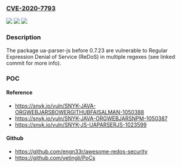 ### [CVE-2020-7793](https://cve.mitre.org/cgi-bin/cvename.cgi?name=CVE-2020-7793)
![](https://img.shields.io/static/v1?label=Product&message=ua-parser-js&color=blue)
![](https://img.shields.io/static/v1?label=Version&message=%3C%200.7.23%20&color=brighgreen)
![](https://img.shields.io/static/v1?label=Vulnerability&message=Regular%20Expression%20Denial%20of%20Service%20(ReDoS)&color=brighgreen)

### Description

The package ua-parser-js before 0.7.23 are vulnerable to Regular Expression Denial of Service (ReDoS) in multiple regexes (see linked commit for more info).

### POC

#### Reference
- https://snyk.io/vuln/SNYK-JAVA-ORGWEBJARSBOWERGITHUBFAISALMAN-1050388
- https://snyk.io/vuln/SNYK-JAVA-ORGWEBJARSNPM-1050387
- https://snyk.io/vuln/SNYK-JS-UAPARSERJS-1023599

#### Github
- https://github.com/engn33r/awesome-redos-security
- https://github.com/yetingli/PoCs

